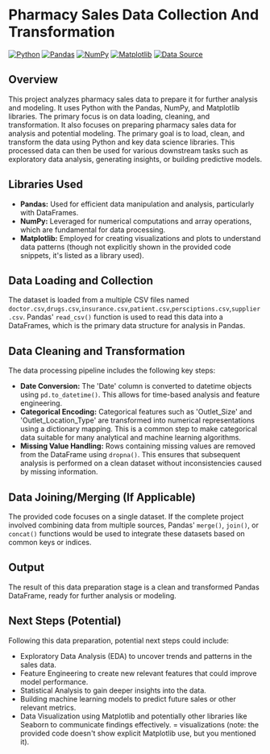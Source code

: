 # Pharmacy Sales Data  Collection And Transformation
[![Python](https://img.shields.io/badge/Python-3.6+-blue.svg)](https://www.python.org/)
[![Pandas](https://img.shields.io/badge/Pandas->=1.0-brightgreen.svg)](https://pandas.pydata.org/)
[![NumPy](https://img.shields.io/badge/NumPy->=1.18-brightgreen.svg)](https://numpy.org/)
[![Matplotlib](https://img.shields.io/badge/Matplotlib->=3.0-brightgreen.svg)](https://matplotlib.org/)
[![Data Source](https://img.shields.io/badge/Data-CSV-yellow.svg)](your_data_source_link_here)

## Overview

This project analyzes pharmacy sales data to prepare it for further analysis and modeling. It uses Python with the Pandas, NumPy, and Matplotlib libraries. The primary focus is on data loading, cleaning, and transformation.
It also focuses on preparing pharmacy sales data for analysis and potential modeling. The primary goal is to load, clean, and transform the data using Python and key data science libraries. This processed data can then be used for various downstream tasks such as exploratory data analysis, generating insights, or building predictive models.

## Libraries Used

* **Pandas:** Used for efficient data manipulation and analysis, particularly with DataFrames.
* **NumPy:** Leveraged for numerical computations and array operations, which are fundamental for data processing.
* **Matplotlib:** Employed for creating visualizations and plots to understand data patterns (though not explicitly shown in the provided code snippets, it's listed as a library used).

## Data Loading and Collection

The dataset is loaded from a multiple CSV files named `doctor.csv`,`drugs.csv`,`insurance.csv`,`patient.csv`,`persciptions.csv`,`supplier.csv`. Pandas' `read_csv()` function is used to read this data into a DataFrames, which is the primary data structure for analysis in Pandas.

## Data Cleaning and Transformation

The data processing pipeline includes the following key steps:

* **Date Conversion:** The 'Date' column is converted to datetime objects using `pd.to_datetime()`. This allows for time-based analysis and feature engineering.
* **Categorical Encoding:** Categorical features such as 'Outlet\_Size' and 'Outlet\_Location\_Type' are transformed into numerical representations using a dictionary mapping. This is a common step to make categorical data suitable for many analytical and machine learning algorithms.
* **Missing Value Handling:** Rows containing missing values are removed from the DataFrame using `dropna()`. This ensures that subsequent analysis is performed on a clean dataset without inconsistencies caused by missing information.

## Data Joining/Merging (If Applicable)

The provided code focuses on a single dataset. If the complete project involved combining data from multiple sources, Pandas' `merge()`, `join()`, or `concat()` functions would be used to integrate these datasets based on common keys or indices.

## Output

The result of this data preparation stage is a clean and transformed Pandas DataFrame, ready for further analysis or modeling.

## Next Steps (Potential)

Following this data preparation, potential next steps could include:

* Exploratory Data Analysis (EDA) to uncover trends and patterns in the sales data.
* Feature Engineering to create new relevant features that could improve model performance.
* Statistical Analysis to gain deeper insights into the data.
* Building machine learning models to predict future sales or other relevant metrics.
* Data Visualization using Matplotlib and potentially other libraries like Seaborn to communicate findings effectively.
= visualizations (note: the provided code doesn't show explicit Matplotlib use, but you mentioned it).
